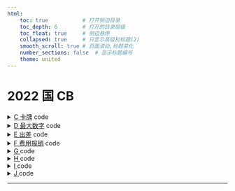```yaml
---
html:
    toc: true           # 打开侧边目录
    toc_depth: 6        # 打开的目录层级
    toc_float: true     # 侧边悬停
    collapsed: true     # 只显示高级别标题(2)
    smooth_scroll: true # 页面滚动,标题变化
    number_sections: false  # 显示标题编号
    theme: united
--- 
```



# 2022 国 CB

<details><summary><a href="https://www.lanqiao.cn/problems/2191/learning/?page=1" target="_blank">C 卡牌</a> code</summary> 

```cpp
#include <iostream>
using namespace std;

typedef long long LL;

const int N=2e5+10;

int a[N];   // 第 i 种卡牌有 a[i] 张
int b[N];   // 第 i 种卡牌最多凑 b[i] 张
LL n, m;

bool ck(LL x){  // 能不能凑 x 套
    LL mm=m;
    for(int i=1; i<=n; i++){
        if(a[i] >= x)
            continue;   // 一张不用换
        else if(a[i] + b[i] < x)
            return 0;   // 不够换
        else if(a[i] + b[i] >= x)
            mm-=x-a[i];   // 置换
        if(mm<0) return 0;
    }
    return 1;
}

int main(){
    cin>>n>>m;
    for(int i=1; i<=n; i++) scanf("%d", a+i);
    for(int i=1; i<=n; i++) scanf("%d", b+i);
    
    LL l=1, r=1e11;
    while(l<r){
        LL mid = l+r+1>>1;
        if(ck(mid)) l=mid;
        else r=mid-1;
    }

    cout<<l;

    return 0;
}
```
</details>

<details><summary><a href="https://www.lanqiao.cn/problems/2193/learning/?page=1" target="_blank">D 最大数字</a> code</summary> 

```cpp
#include <iostream>
#include <cstring>
#include <sstream>
using namespace std;

typedef long long LL;

const int N=1;

string s;
int a, b;
LL ans=-1;

LL s2i(string s){
    stringstream ss;
    ss<<s;
    LL res;
    ss>>res;
    return res;
}

void dfs(int u){    // 当前改变第几位
    ans = max(ans, s2i(s));
    if(!a && !b) return ;
    if(u>=s.size()) return ;
    
    if(s[u]=='9'){
        dfs(u+1);
        return ;
    }

    if(a>0){    // 用加法的方式
        int add = min(a, 9-(s[u]-'0')); // 增加多少

        s[u]+=add, a-=add;
        dfs(u+1);
        s[u]-=add, a+=add;  // 恢复现场
    }

    if(b>0){    // 用减法的方式
        int sub = min(b, (s[u]-'0')+1);
        
        if(s[u]-sub != '0'-1){
            dfs(u+1);   // 你还不如不减呢
            return ;
        }

        s[u]='9', b-=sub;
        dfs(u+1);
        s[u]='0'+sub-1, b+=sub;  // 恢复现场
    }

}

int main(){
    cin>>s>>a>>b;

    dfs(0); 
    cout<<ans;
    return 0;
}
```
</details>

<details><summary><a href="https://www.lanqiao.cn/problems/2194/learning/?page=1" target="_blank">E 出差</a> code</summary> 

```cpp
#pragma G++ optimzie("Ofast")
#define fst first
#define sed second
#define pb push_back
#include <iostream>
#include <algorithm>
#include <cstring>
#include <vector>
#include <cmath>
#include <map>
#include <queue>
using namespace std;

typedef long long LL;
typedef pair<int, int> PII;

const int dxy[][2]={{1,0},{-1,0}, {0,-1}, {0,1}};
const double PI = acos(-1.0);
const int inf = 0x3f3f3f3f;
const int MOD = 1e9+7;
const int N = 1e3+10;

int C[N];

int n, m; // 点、边
vector<PII> edge[100010]; // edge[x]={y,z} x->y=z
int dis[N]; // 最短路
bool st[N]; // 是否已确定最短路
// O(mlogm)
int dijkstra(int s, int e){
    // fst存dis[i] sed存i
    priority_queue<PII, vector<PII>, greater<PII>> heap;
    // 初始化
    memset(dis, 0x3f, sizeof dis);
    dis[s]=0;
    // 起点入队
    heap.push({dis[s], s});
    while(heap.size()){
        auto x=heap.top().sed; // 取最小点
        heap.pop();
        // 在出堆的时候判断、确定是否确定最短路
        if(st[x]) continue;
        st[x]=1; // 确定最短路
        // 对该点进行松弛操作
        for(auto& [y, z]: edge[x])
        if( dis[y]>dis[x]+z+C[y] ){
            dis[y]=dis[x]+z+C[y];
            heap.push({dis[y], y});
        }
    }
    return dis[e];
}

void solve(){
    cin>>n>>m;
    for(int i=1; i<=n; i++) scanf("%d", C+i);
    for(int i=1; i<=m; i++){
        int x, y, z; scanf("%d%d%d", &x, &y, &z);
        edge[x].pb({y, z});
        edge[y].pb({x, z});
    }

    cout<<dijkstra(1, n)-C[n];

    return ;
}

int main(){
    //ios::sync_with_stdio(0); cin.tie(0), cout.tie(0);
    //int T; cin>>T; while(T--)
    solve();
    return 0;
}
```
</details>

<details><summary><a href="https://www.lanqiao.cn/problems/2195/learning/?page=1" target="_blank">F 费用报销</a> code</summary> 

```cpp
#include <algorithm>
#include <iostream>
#include <tuple>
using namespace std;

const int N=1e3+10;

int v[N];   // 月份转换为天 第i天的钱
int dp[N];  // 前i张可以得到的最大价值

int n, m, k;

int months[13]={0,31,28,31,30,31,30,31,31,30,31,30,31};
int calc(int mon, int day){ 
    for(int i=1; i<mon; i++)
        day+=months[i];
    return day;
}

int main(){
    cin>>n>>m>>k;
    for(int i=1; i<=n; i++){
        int x, y, z; scanf("%d%d%d", &x, &y, &z);
        v[calc(x, y)]=max(v[calc(x, y)], z);
    }

    for(int i=1; i<=365; i++){  
        dp[i]=max(v[i], dp[i-1]);       // 不选择
        if(i-k>=1 && dp[i-k]+v[i]<=m)   // 选择
            dp[i] = max(dp[i], dp[i-k]+v[i]);
    }

    cout<<dp[365];

    return 0;
}
```
</details>

<details><summary><a href="" target="_blank">G </a> code</summary> 

```cpp

```
</details>

<details><summary><a href="" target="_blank">H </a> code</summary> 

```cpp

```
</details>

<details><summary><a href="" target="_blank">I </a> code</summary> 

```cpp

```
</details>

<details><summary><a href="" target="_blank">J </a> code</summary> 

```cpp

```
</details>

---